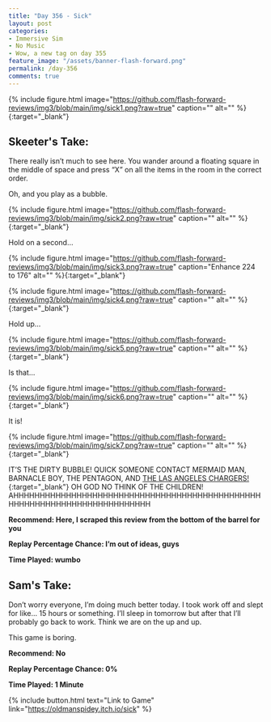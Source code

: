 ```yaml
---
title: "Day 356 - Sick"
layout: post
categories:
- Immersive Sim
- No Music
- Wow, a new tag on day 355
feature_image: "/assets/banner-flash-forward.png"
permalink: /day-356
comments: true
---
```


{% include figure.html image="https://github.com/flash-forward-reviews/img3/blob/main/img/sick1.png?raw=true" caption="" alt="" %}{:target="_blank"}

## Skeeter's Take:

There really isn’t much to see here. You wander around a floating square in the middle of space and press “X” on all the items in the room in the correct order. 

Oh, and you play as a bubble. 

{% include figure.html image="https://github.com/flash-forward-reviews/img3/blob/main/img/sick2.png?raw=true" caption="" alt="" %}{:target="_blank"}

Hold on a second… 

{% include figure.html image="https://github.com/flash-forward-reviews/img3/blob/main/img/sick3.png?raw=true" caption="Enhance 224 to 176" alt="" %}{:target="_blank"}

{% include figure.html image="https://github.com/flash-forward-reviews/img3/blob/main/img/sick4.png?raw=true" caption="" alt="" %}{:target="_blank"}

Hold up… 

{% include figure.html image="https://github.com/flash-forward-reviews/img3/blob/main/img/sick5.png?raw=true" caption="" alt="" %}{:target="_blank"}

Is that…

{% include figure.html image="https://github.com/flash-forward-reviews/img3/blob/main/img/sick6.png?raw=true" caption="" alt="" %}{:target="_blank"}

It is!

{% include figure.html image="https://github.com/flash-forward-reviews/img3/blob/main/img/sick7.png?raw=true" caption="" alt="" %}{:target="_blank"}

IT’S THE DIRTY BUBBLE! QUICK SOMEONE CONTACT MERMAID MAN, BARNACLE BOY, THE PENTAGON, AND [THE LAS ANGELES CHARGERS!](https://www.youtube.com/watch?v=YIkGVb-lH7s&ab_channel=GrasshalmClips){:target="_blank"} OH GOD NO THINK OF THE CHILDREN! AHHHHHHHHHHHHHHHHHHHHHHHHHHHHHHHHHHHHHHHHHHHHHHHHHHHHHHHHHHHHHHHHHHHHHHHHHH

**Recommend: Here, I scraped this review from the bottom of the barrel for you**

**Replay Percentage Chance: I’m out of ideas, guys**

**Time Played: wumbo**

## Sam's Take:

Don’t worry everyone, I’m doing much better today. I took work off and slept for like... 15 hours or something. I’ll sleep in tomorrow but after that I’ll probably go back to work. Think we are on the up and up.

This game is boring.

**Recommend: No**

**Replay Percentage Chance: 0%**

**Time Played: 1 Minute**

{% include button.html text="Link to Game" link="https://oldmanspidey.itch.io/sick" %}
